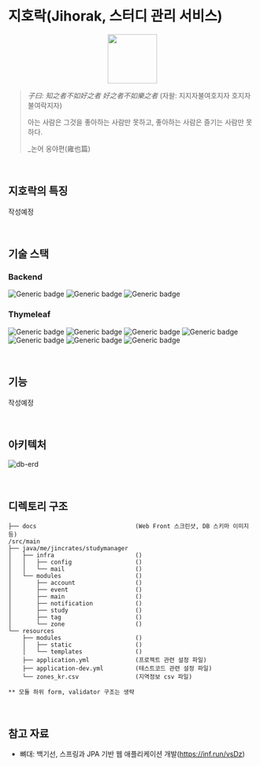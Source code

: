 # 지호락(Jihorak, 스터디 관리 서비스)

<p align="center" >
  <img height="100" src="https://user-images.githubusercontent.com/53418946/180585110-3a3ca556-2be1-4251-8788-dda41a221ae5.png">
</p>

> *子曰: 知之者不如好之者 好之者不如樂之者* (자왈: 지지자불여호지자 호지자불여락지자)
>
> 아는 사람은 그것을 좋아하는 사람만 못하고, 좋아하는 사람은 즐기는 사람만 못하다.
>
>_논어 옹야편(雍也篇)

<br/>

## 지호락의 특징
작성예정 

<br/>

## 기술 스택
### Backend
![Generic badge](https://img.shields.io/badge/17-OpenJDK-537E99.svg)
![Generic badge](https://img.shields.io/badge/2.7.1-SpringBoot-6DB33F.svg)
![Generic badge](https://img.shields.io/badge/8.0-MySQL-01578B.svg)

### Thymeleaf
![Generic badge](https://img.shields.io/badge/4.6.0-Bootstrap-523C76.svg)
![Generic badge](https://img.shields.io/badge/3.1.1-Jdenticon-EC9AD2.svg)
![Generic badge](https://img.shields.io/badge/3.5.1-Tagify-444444.svg)
![Generic badge](https://img.shields.io/badge/2.25.1-Trumbowyg-EC9148.svg)
![Generic badge](https://img.shields.io/badge/4.1.0-CropperJS-3979FC.svg)
![Generic badge](https://img.shields.io/badge/8.11.1-MarkJS-F2DF3B.svg)
![Generic badge](https://img.shields.io/badge/2.25.1-MomentJS-040404.svg)

<br/>

## 기능
작성예정

<br/>

## 아키텍처
![db-erd](https://user-images.githubusercontent.com/53418946/185012498-4cc132f7-5787-4244-acdb-b0589a2d5d72.png)

<br/>

## 디렉토리 구조
```
├── docs                            (Web Front 스크린샷, DB 스키마 이미지 등)
/src/main
├── java/me/jincrates/studymanager
│   ├── infra                       ()
│   │   ├── config                  ()
│   │   └── mail                    ()
│   └── modules                     ()
│       ├── account                 ()
│       ├── event                   ()
│       ├── main                    ()
│       ├── notification            ()
│       ├── study                   ()
│       ├── tag                     ()
│       └── zone                    ()
└── resources
    ├── modules                     ()
    │   ├── static                  ()
    │   └── templates               ()
    ├── application.yml             (프로젝트 관련 설정 파일)
    ├── application-dev.yml         (테스트코드 관련 설정 파일)
    └── zones_kr.csv                (지역정보 csv 파일)

** 모듈 하위 form, validator 구조는 생략
```
<br/>

## 참고 자료
* 뼈대: 백기선, 스프링과 JPA 기반 웹 애플리케이션 개발(https://inf.run/vsDz)
